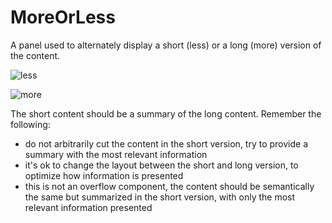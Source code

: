 # MoreOrLess
A panel used to alternately display a short (less) or a long (more) version of the content.

![less](https://user-images.githubusercontent.com/10867086/36533761-7b550daa-17bc-11e8-9be2-a406e1716adf.jpg)

![more](https://user-images.githubusercontent.com/10867086/36533806-994e8ff2-17bc-11e8-8e59-2f5e721b7b2f.jpg)

The short content should be a summary of the long content. Remember the following:
- do not arbitrarily cut the content in the short version, try to provide a summary with the most relevant information
- it's ok to change the layout between the short and long version, to optimize how information is presented
- this is not an overflow component, the content should be semantically the same but summarized in the short version, with only the most relevant information presented

